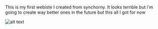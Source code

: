 This is my first webiste I created from synchorny. It looks terrible but i'm going to create way better ones in the future but this all I got for now

![alt text]("https://github.com/WalkingHuman/juelz-first-time-website/blob/main/Screen%20Shot%202022-02-14%20at%204.35.52%20PM.png?raw=true")
